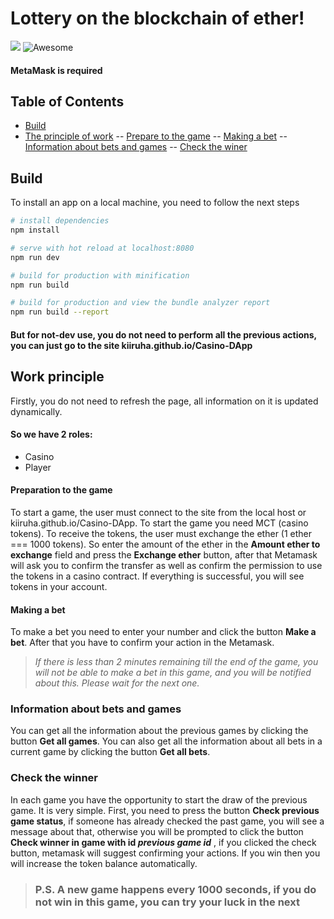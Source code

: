 # Lottery on the blockchain of ether!

   <img src="https://img.shields.io/badge/stability-experimental-orange.svg?style=flat-square"> ![Awesome](https://cdn.rawgit.com/sindresorhus/awesome/d7305f38d29fed78fa85652e3a63e154dd8e8829/media/badge.svg)
  
#### MetaMask is required
## Table of Contents
 - [Build](#Build)
 - [The principle of work](#The-principle-of-work) 
 -- [Prepare to the game](#Prepare-to-the-game)
 -- [Making a bet](#Making-a-bet)
 -- [Information about bets and games](#Information-about-bets-and-games)
 -- [Check the winer](#Check-the-winer)

   
## Build 
To install an app on a local machine, you need to follow the next steps
``` bash
# install dependencies
npm install

# serve with hot reload at localhost:8080
npm run dev

# build for production with minification
npm run build

# build for production and view the bundle analyzer report
npm run build --report
```
#### But for not-dev use, you do not need to perform all the previous actions, you can just go to the site kiiruha.github.io/Casino-DApp


## Work principle
Firstly, you do not need to refresh the page, all information on it is updated dynamically.
#### So we have 2 roles:

 - Casino
 - Player
 
#### Preparation to the game
To start a game, the user must connect to the site from the local host or kiiruha.github.io/Casino-DApp.  To start the game you need MCT (casino tokens). To receive the tokens, the user must exchange the ether (1 ether === 1000 tokens). So enter the amount of the ether in the **Amount ether to exchange** field and press the **Exchange ether** button, after that Metamask will ask you to confirm the transfer as well as confirm the permission to use the tokens in a casino contract.
If everything is successful, you will see tokens in your account.
#### Making a bet
To make a bet you need to enter your number and click the button **Make a bet**.
After that you have to confirm your action in the Metamask.

> *If there is less than 2 minutes remaining till the end of the game, you will not be able to make a bet in this game, and you will be notified about this. Please wait for the next one.*

### Information about bets and games
You can get all the information about the previous games by clicking the button **Get all games**.
You can also get all the information about all bets in a current game by clicking the button **Get all bets**.

### Check the winner
In each game you have the opportunity to start the draw of the previous game.
It is very simple. First, you need to press the button **Check previous game status**, if someone has already checked the past game, you will see a message about that, otherwise you will be prompted to click the button **Check winner in game with id *previous game id*** , if you clicked the check button, metamask will suggest confirming your actions.
If you win then you will increase the token balance automatically.

>### P.S. A new game happens every 1000 seconds, if you do not win in this game, you can try your luck in the next


